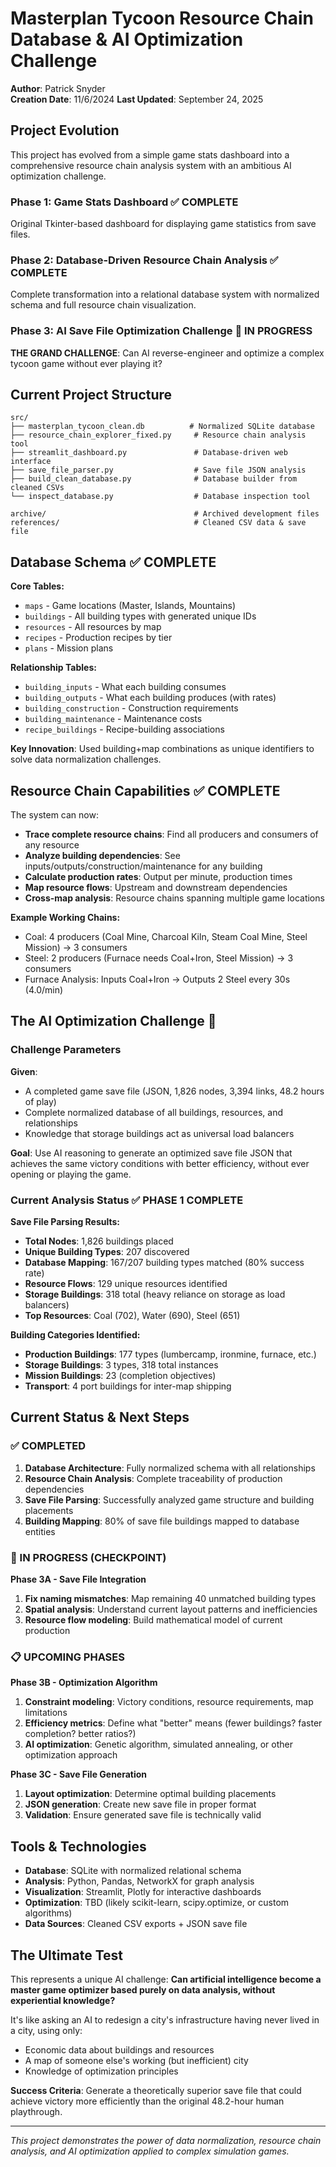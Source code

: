 # Masterplan Tycoon Resource Chain Database & AI Optimization Challenge

**Author**: Patrick Snyder  
**Creation Date**: 11/6/2024
**Last Updated**: September 24, 2025

## Project Evolution

This project has evolved from a simple game stats dashboard into a comprehensive resource chain analysis system with an ambitious AI optimization challenge.

### Phase 1: Game Stats Dashboard ✅ COMPLETE
Original Tkinter-based dashboard for displaying game statistics from save files.

### Phase 2: Database-Driven Resource Chain Analysis ✅ COMPLETE  
Complete transformation into a relational database system with normalized schema and full resource chain visualization.

### Phase 3: AI Save File Optimization Challenge 🚧 IN PROGRESS
**THE GRAND CHALLENGE**: Can AI reverse-engineer and optimize a complex tycoon game without ever playing it?

## Current Project Structure

```
src/
├── masterplan_tycoon_clean.db          # Normalized SQLite database
├── resource_chain_explorer_fixed.py     # Resource chain analysis tool
├── streamlit_dashboard.py               # Database-driven web interface
├── save_file_parser.py                  # Save file JSON analysis
├── build_clean_database.py              # Database builder from cleaned CSVs
└── inspect_database.py                  # Database inspection tool

archive/                                 # Archived development files
references/                              # Cleaned CSV data & save file
```

## Database Schema ✅ COMPLETE

**Core Tables:**
- `maps` - Game locations (Master, Islands, Mountains)  
- `buildings` - All building types with generated unique IDs
- `resources` - All resources by map
- `recipes` - Production recipes by tier
- `plans` - Mission plans

**Relationship Tables:**
- `building_inputs` - What each building consumes
- `building_outputs` - What each building produces (with rates)
- `building_construction` - Construction requirements
- `building_maintenance` - Maintenance costs
- `recipe_buildings` - Recipe-building associations

**Key Innovation**: Used building+map combinations as unique identifiers to solve data normalization challenges.

## Resource Chain Capabilities ✅ COMPLETE

The system can now:
- **Trace complete resource chains**: Find all producers and consumers of any resource
- **Analyze building dependencies**: See inputs/outputs/construction/maintenance for any building
- **Calculate production rates**: Output per minute, production times
- **Map resource flows**: Upstream and downstream dependencies
- **Cross-map analysis**: Resource chains spanning multiple game locations

**Example Working Chains:**
- Coal: 4 producers (Coal Mine, Charcoal Kiln, Steam Coal Mine, Steel Mission) → 3 consumers
- Steel: 2 producers (Furnace needs Coal+Iron, Steel Mission) → 3 consumers
- Furnace Analysis: Inputs Coal+Iron → Outputs 2 Steel every 30s (4.0/min)

## The AI Optimization Challenge 🎯

### Challenge Parameters
**Given**: 
- A completed game save file (JSON, 1,826 nodes, 3,394 links, 48.2 hours of play)
- Complete normalized database of all buildings, resources, and relationships
- Knowledge that storage buildings act as universal load balancers

**Goal**: 
Use AI reasoning to generate an optimized save file JSON that achieves the same victory conditions with better efficiency, without ever opening or playing the game.

### Current Analysis Status ✅ PHASE 1 COMPLETE

**Save File Parsing Results:**
- **Total Nodes**: 1,826 buildings placed
- **Unique Building Types**: 207 discovered
- **Database Mapping**: 167/207 building types matched (80% success rate)
- **Resource Flows**: 129 unique resources identified
- **Storage Buildings**: 318 total (heavy reliance on storage as load balancers)
- **Top Resources**: Coal (702), Water (690), Steel (651)

**Building Categories Identified:**
- **Production Buildings**: 177 types (lumbercamp, ironmine, furnace, etc.)
- **Storage Buildings**: 3 types, 318 total instances
- **Mission Buildings**: 23 (completion objectives)
- **Transport**: 4 port buildings for inter-map shipping

## Current Status & Next Steps

### ✅ COMPLETED
1. **Database Architecture**: Fully normalized schema with all relationships
2. **Resource Chain Analysis**: Complete traceability of production dependencies
3. **Save File Parsing**: Successfully analyzed game structure and building placements
4. **Building Mapping**: 80% of save file buildings mapped to database entities

### 🚧 IN PROGRESS (CHECKPOINT)
**Phase 3A - Save File Integration**
1. **Fix naming mismatches**: Map remaining 40 unmatched building types
2. **Spatial analysis**: Understand current layout patterns and inefficiencies
3. **Resource flow modeling**: Build mathematical model of current production

### 📋 UPCOMING PHASES
**Phase 3B - Optimization Algorithm**
1. **Constraint modeling**: Victory conditions, resource requirements, map limitations
2. **Efficiency metrics**: Define what "better" means (fewer buildings? faster completion? better ratios?)
3. **AI optimization**: Genetic algorithm, simulated annealing, or other optimization approach

**Phase 3C - Save File Generation**
1. **Layout optimization**: Determine optimal building placements
2. **JSON generation**: Create new save file in proper format
3. **Validation**: Ensure generated save file is technically valid

## Tools & Technologies

- **Database**: SQLite with normalized relational schema
- **Analysis**: Python, Pandas, NetworkX for graph analysis
- **Visualization**: Streamlit, Plotly for interactive dashboards
- **Optimization**: TBD (likely scikit-learn, scipy.optimize, or custom algorithms)
- **Data Sources**: Cleaned CSV exports + JSON save file

## The Ultimate Test

This represents a unique AI challenge: **Can artificial intelligence become a master game optimizer based purely on data analysis, without experiential knowledge?** 

It's like asking an AI to redesign a city's infrastructure having never lived in a city, using only:
- Economic data about buildings and resources
- A map of someone else's working (but inefficient) city
- Knowledge of optimization principles

**Success Criteria**: Generate a theoretically superior save file that could achieve victory more efficiently than the original 48.2-hour human playthrough.

---

*This project demonstrates the power of data normalization, resource chain analysis, and AI optimization applied to complex simulation games.*
